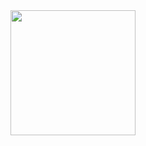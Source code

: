 <a href="https://open.spotify.com/track/0N3W5peJUQtI4eyR6GJT5O?si=d59d58f5e3b7491c" title="Kendrick Lamar - King Kunta">
  <img src="https://en.wikipedia.org/wiki/King_Kunta#/media/File:KingKunta-promo.jpg" width="200" height="200">
</a>
